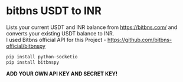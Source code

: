 # bitbns USDT to INR
Lists your current USDT and INR balance from https://bitbns.com/ and converts your existing USDT balance to INR. <br>
I used Bitbns official API for this Project - https://github.com/bitbns-official/bitbnspy <br>
```python
pip install python-socketio
pip install bitbnspy
```
<b> ADD YOUR OWN API KEY AND SECRET KEY!

